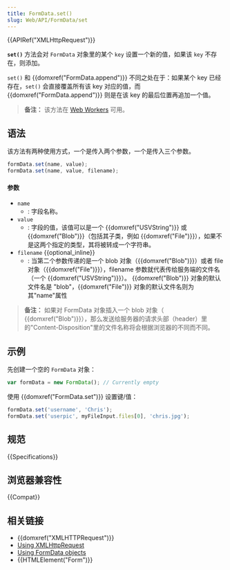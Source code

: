 ```yaml
---
title: FormData.set()
slug: Web/API/FormData/set
---
```


{{APIRef("XMLHttpRequest")}}

**`set()`** 方法会对 `FormData` 对象里的某个 `key` 设置一个新的值，如果该 `key` 不存在，则添加。

`set()` 和 {{domxref("FormData.append")}} 不同之处在于：如果某个 key 已经存在，`set()` 会直接覆盖所有该 key 对应的值，而 {{domxref("FormData.append")}} 则是在该 key 的最后位置再追加一个值。

> **备注：** 该方法在 [Web Workers](/zh-CN/docs/Web/API/Web_Workers_API) 可用。

## 语法

该方法有两种使用方式，一个是传入两个参数，一个是传入三个参数。

```js
formData.set(name, value);
formData.set(name, value, filename);
```

#### 参数

- `name`
  - : 字段名称。
- `value`
  - : 字段的值，该值可以是一个 {{domxref("USVString")}} 或 {{domxref("Blob")}}（包括其子类，例如 {{domxref("File")}}），如果不是这两个指定的类型，其将被转成一个字符串。
- `filename` {{optional_inline}}
  - : 当第二个参数传递的是一个 blob 对象（{{domxref("Blob")}}）或者 file 对象（{{domxref("File")}}），filename 参数就代表传给服务端的文件名（一个 {{domxref("USVString")}}）。
    {{domxref("Blob")}} 对象的默认文件名是 "blob"，{{domxref("File")}} 对象的默认文件名则为其"name"属性

> **备注：** 如果对 FormData 对象插入一个 blob 对象（ {{domxref("Blob")}}），那么发送给服务器的请求头部（header）里的"Content-Disposition"里的文件名称将会根据浏览器的不同而不同。

## 示例

先创建一个空的 `FormData` 对象：

```js
var formData = new FormData(); // Currently empty
```

使用 {{domxref("FormData.set")}} 设置键/值：

```js
formData.set('username', 'Chris');
formData.set('userpic', myFileInput.files[0], 'chris.jpg');
```

## 规范

{{Specifications}}

## 浏览器兼容性

{{Compat}}

## 相关链接

- {{domxref("XMLHTTPRequest")}}
- [Using XMLHttpRequest](/zh-CN/docs/Web/API/XMLHttpRequest/Using_XMLHttpRequest)
- [Using FormData objects](/zh-CN/docs/Web/API/FormData/Using_FormData_Objects)
- {{HTMLElement("Form")}}
